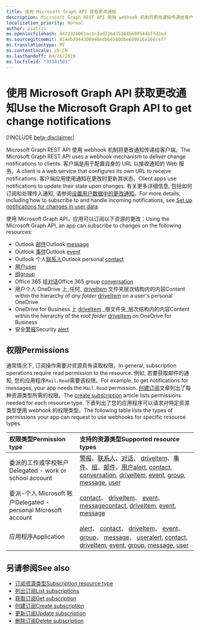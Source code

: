 ```yaml
---
title: 使用 Microsoft Graph API 获取更改通知
description: Microsoft Graph REST API 使用 webhook 机制将更改通知传递给客户端。 客户端是用于配置自身的 URL 以接收通知的 Web 服务。 客户端应用使用通知在更改时更新其状态。 有关更多详细信息, 包括如何订阅和处理传入通知, 请参阅设置用户数据中的更改通知。
localization_priority: Normal
author: piotrci
ms.openlocfilehash: 8422328061ac1c2ad736435204b699544bffd2ed
ms.sourcegitcommit: 014eb3944306948edbb6560dbe689816a168c4f7
ms.translationtype: MT
ms.contentlocale: zh-CN
ms.lasthandoff: 04/26/2019
ms.locfileid: "33341503"
---
```

# <a name="use-the-microsoft-graph-api-to-get-change-notifications"></a><span data-ttu-id="fb6a9-106">使用 Microsoft Graph API 获取更改通知</span><span class="sxs-lookup"><span data-stu-id="fb6a9-106">Use the Microsoft Graph API to get change notifications</span></span>

[!INCLUDE [beta-disclaimer](../../includes/beta-disclaimer.md)]

<span data-ttu-id="fb6a9-107">Microsoft Graph REST API 使用 webhook 机制将更改通知传递给客户端。</span><span class="sxs-lookup"><span data-stu-id="fb6a9-107">The Microsoft Graph REST API uses a webhook mechanism to deliver change notifications to clients.</span></span> <span data-ttu-id="fb6a9-108">客户端是用于配置自身的 URL 以接收通知的 Web 服务。</span><span class="sxs-lookup"><span data-stu-id="fb6a9-108">A client is a web service that configures its own URL to receive notifications.</span></span> <span data-ttu-id="fb6a9-109">客户端应用使用通知在更改时更新其状态。</span><span class="sxs-lookup"><span data-stu-id="fb6a9-109">Client apps use notifications to update their state upon changes.</span></span> <span data-ttu-id="fb6a9-110">有关更多详细信息, 包括如何订阅和处理传入通知, 请参阅[设置用户数据中的更改通知](/graph/webhooks)。</span><span class="sxs-lookup"><span data-stu-id="fb6a9-110">For more details, including how to subscribe to and handle incoming notifications, see [Set up notifications for changes in user data](/graph/webhooks).</span></span>

<span data-ttu-id="fb6a9-111">使用 Microsoft Graph API，应用可以订阅以下资源的更改：</span><span class="sxs-lookup"><span data-stu-id="fb6a9-111">Using the Microsoft Graph API, an app can subscribe to changes on the following resources:</span></span>

- <span data-ttu-id="fb6a9-112">Outlook [邮件][]</span><span class="sxs-lookup"><span data-stu-id="fb6a9-112">Outlook [message][]</span></span>
- <span data-ttu-id="fb6a9-113">Outlook [事件][]</span><span class="sxs-lookup"><span data-stu-id="fb6a9-113">Outlook [event][]</span></span>
- <span data-ttu-id="fb6a9-114">Outlook 个人[联系人][]</span><span class="sxs-lookup"><span data-stu-id="fb6a9-114">Outlook personal [contact][]</span></span>
- <span data-ttu-id="fb6a9-115">[用户][]</span><span class="sxs-lookup"><span data-stu-id="fb6a9-115">[user][]</span></span>
- <span data-ttu-id="fb6a9-116">[组][]</span><span class="sxs-lookup"><span data-stu-id="fb6a9-116">[group][]</span></span>
- <span data-ttu-id="fb6a9-117">Office 365 组[对话][]</span><span class="sxs-lookup"><span data-stu-id="fb6a9-117">Office 365 group [conversation][]</span></span>
- <span data-ttu-id="fb6a9-118">用户个人 OneDrive 上_任何_ [driveItem][] 文件夹层次结构内的内容</span><span class="sxs-lookup"><span data-stu-id="fb6a9-118">Content within the hierarchy of _any folder_ [driveItem][] on a user's personal OneDrive</span></span>
- <span data-ttu-id="fb6a9-119">OneDrive for Business 上 [driveItem][] _根文件夹_层次结构内的内容</span><span class="sxs-lookup"><span data-stu-id="fb6a9-119">Content within the hierarchy of the _root folder_ [driveItem][] on OneDrive for Business</span></span>
- <span data-ttu-id="fb6a9-120">安全[警报][]</span><span class="sxs-lookup"><span data-stu-id="fb6a9-120">Security [alert][]</span></span>

## <a name="permissions"></a><span data-ttu-id="fb6a9-121">权限</span><span class="sxs-lookup"><span data-stu-id="fb6a9-121">Permissions</span></span>

<span data-ttu-id="fb6a9-122">通常情况下, 订阅操作需要对资源具有读取权限。</span><span class="sxs-lookup"><span data-stu-id="fb6a9-122">In general, subscription operations require read permission to the resource.</span></span> <span data-ttu-id="fb6a9-123">例如, 若要获取邮件的通知, 您的应用程序`Mail.Read`需要该权限。</span><span class="sxs-lookup"><span data-stu-id="fb6a9-123">For example, to get notifications for messages, your app needs the `Mail.Read` permission.</span></span> <span data-ttu-id="fb6a9-124">[创建订阅](../api/subscription-post-subscriptions.md)文章列出了每种资源类型所需的权限。</span><span class="sxs-lookup"><span data-stu-id="fb6a9-124">The [create subscription](../api/subscription-post-subscriptions.md) article lists permissions needed for each resource type.</span></span> <span data-ttu-id="fb6a9-125">下表列出了您的应用程序可以请求对特定资源类型使用 webhook 的权限类型。</span><span class="sxs-lookup"><span data-stu-id="fb6a9-125">The following table lists the types of permissions your app can request to use webhooks for specific resource types.</span></span>

| <span data-ttu-id="fb6a9-126">权限类型</span><span class="sxs-lookup"><span data-stu-id="fb6a9-126">Permission type</span></span>                        | <span data-ttu-id="fb6a9-127">支持的资源类型</span><span class="sxs-lookup"><span data-stu-id="fb6a9-127">Supported resource types</span></span>                                                      |
| :------------------------------------- | :------------------------------------------------------------------------------------ |
| <span data-ttu-id="fb6a9-128">委派的工作或学校帐户</span><span class="sxs-lookup"><span data-stu-id="fb6a9-128">Delegated - work or school account</span></span>     | <span data-ttu-id="fb6a9-129">[警报][]、[联系人][]、[对话][]、 [driveItem][]、[事件][]、[组][]、[邮件][]、[用户][]</span><span class="sxs-lookup"><span data-stu-id="fb6a9-129">[alert][], [contact][], [conversation][], [driveItem][], [event][], [group][], [message][], [user][]</span></span>|
| <span data-ttu-id="fb6a9-130">委派-个人 Microsoft 帐户</span><span class="sxs-lookup"><span data-stu-id="fb6a9-130">Delegated - personal Microsoft account</span></span> | <span data-ttu-id="fb6a9-131">[contact][]、 [driveItem][]、 [event][]、 [message][]</span><span class="sxs-lookup"><span data-stu-id="fb6a9-131">[contact][], [driveItem][], [event][], [message][]</span></span>                                        |
| <span data-ttu-id="fb6a9-132">应用程序</span><span class="sxs-lookup"><span data-stu-id="fb6a9-132">Application</span></span>                            | <span data-ttu-id="fb6a9-133">[alert][]、 [contact][]、 [driveItem][]、 [event][]、 [group][]、 [message][]、 [user][]</span><span class="sxs-lookup"><span data-stu-id="fb6a9-133">[alert][], [contact][], [driveItem][], [event][], [group][], [message][], [user][]</span></span>|

## <a name="see-also"></a><span data-ttu-id="fb6a9-134">另请参阅</span><span class="sxs-lookup"><span data-stu-id="fb6a9-134">See also</span></span>

- [<span data-ttu-id="fb6a9-135">订阅资源类型</span><span class="sxs-lookup"><span data-stu-id="fb6a9-135">Subscription resource type</span></span>](subscription.md)
- [<span data-ttu-id="fb6a9-136">列出订阅</span><span class="sxs-lookup"><span data-stu-id="fb6a9-136">List subscriptions</span></span>](../api/subscription-list.md)
- [<span data-ttu-id="fb6a9-137">获取订阅</span><span class="sxs-lookup"><span data-stu-id="fb6a9-137">Get subscription</span></span>](../api/subscription-get.md)
- [<span data-ttu-id="fb6a9-138">创建订阅</span><span class="sxs-lookup"><span data-stu-id="fb6a9-138">Create subscription</span></span>](../api/subscription-post-subscriptions.md)
- [<span data-ttu-id="fb6a9-139">更新订阅</span><span class="sxs-lookup"><span data-stu-id="fb6a9-139">Update subscription</span></span>](../api/subscription-update.md)
- [<span data-ttu-id="fb6a9-140">删除订阅</span><span class="sxs-lookup"><span data-stu-id="fb6a9-140">Delete subscription</span></span>](../api/subscription-delete.md)

[联系人]: ./contact.md
[contact]: ./contact.md
[对话]: ./conversation.md
[conversation]: ./conversation.md
[driveItem]: ./driveitem.md
[事件]: ./event.md
[event]: ./event.md
[组]: ./group.md
[group]: ./group.md
[邮件]: ./message.md
[message]: ./message.md
[用户]: ./user.md
[user]: ./user.md
[警报]: ./alert.md
[alert]: ./alert.md
